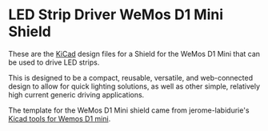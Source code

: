 # LED Strip Driver WeMos D1 Mini Shield

These are the [KiCad](http://kicad-pcb.org/) design files for a Shield for the WeMos D1 Mini that can be used to drive LED strips.

This is designed to be a compact, reusable, versatile, and web-connected design to allow for quick lighting solutions, as well as other simple, relatively high current generic driving applications.

The template for the WeMos D1 Mini shield came from jerome-labidurie's [Kicad tools for Wemos D1 mini](https://github.com/jerome-labidurie/d1_mini_kicad).